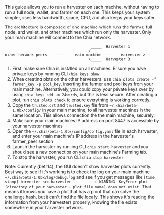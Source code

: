 This guide allows you to run a harvester on each machine, without having to run a full node, wallet, and farmer on each one. This keeps your system simpler, uses less bandwidth, space, CPU, and also keeps your keys safer.

The architecture is composed of one machine which runs the farmer, full node, and wallet, and other machines which run only the harvester. Only your main machine will connect to the Chia network.

```                                          
                                       _____  Harvester 1
                                      /
other network peers  --------   Main machine ------  Harvester 2
                                      \_____  Harvester 3
```
1. First, make sure Chia is installed on all machines. Ensure you have private keys by running CLI `chia keys show`. 
2. When creating plots on the other harvesters, use `chia plots create -f farmer_key -p pool_key`, inserting the farmer and pool keys from your main machine. Alternatively, you could copy your private keys over by using `chia keys add -m 24words`, but this is less secure. After creating a plot, run `chia plots check` to ensure everything is working correctly.
3. Copy the `trusted.crt` and `trusted.key` file from `~/.chia/beta-1.0bx/config/` in your main machine, to all harvester machines in the same location. This allows connection the the main machine, securely.
4. Make sure your main machines IP address on port 8447 is accessible by your harvester machines
5. Open the `~/.chia/beta-1.0bx/config/config.yaml` file in each harvester, and enter your main machine's IP address in the harvester's farmer_peer section
6. Launch the harvester by running CLI `chia start harvester` and you should see a new connection on your main machine's Farming tab.
7. To stop the harvester, you run CLI `chia stop harvester`

Note:
Currently (beta14), the GUI doesn't show harvester plots currently. Best way to see if it's working is to check the log on your main machine `~/.chia/beta-1.0bx/log/debug.log` and see if you get messages like `[time stamp] harvester src.harvester           : WARNING  KeyError plot [directory of your harvester + plot file name] does not exist.` That means it knows you have a plot that has a proof that can solve the challenge hash, but it can't find the file locally. This shows it's reading the information from your harvesters properly, knowing the file exists somewhere in your harvester network.